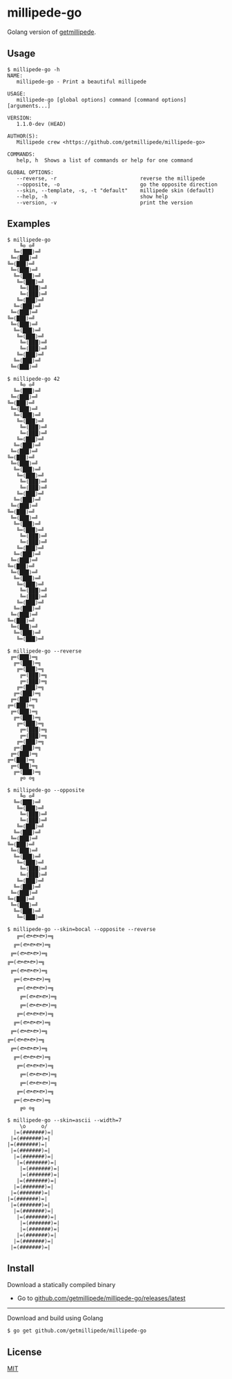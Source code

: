 millipede-go
============

Golang version of [getmillipede](https://github.com/getmillipede/).

## Usage

```command
$ millipede-go -h
NAME:
   millipede-go - Print a beautiful millipede

USAGE:
   millipede-go [global options] command [command options] [arguments...]

VERSION:
   1.1.0-dev (HEAD)

AUTHOR(S):
   Millipede crew <https://github.com/getmillipede/millipede-go>

COMMANDS:
   help, h	Shows a list of commands or help for one command

GLOBAL OPTIONS:
   --reverse, -r                           reverse the millipede
   --opposite, -o                          go the opposite direction
   --skin, --template, -s, -t "default"    millipede skin (default)
   --help, -h		                       show help
   --version, -v	                       print the version
```

## Examples

```command
$ millipede-go
    ╚⊙ ⊙╝
  ╚═(███)═╝
 ╚═(███)═╝
╚═(███)═╝
 ╚═(███)═╝
  ╚═(███)═╝
   ╚═(███)═╝
    ╚═(███)═╝
    ╚═(███)═╝
   ╚═(███)═╝
  ╚═(███)═╝
 ╚═(███)═╝
╚═(███)═╝
 ╚═(███)═╝
  ╚═(███)═╝
   ╚═(███)═╝
    ╚═(███)═╝
    ╚═(███)═╝
   ╚═(███)═╝
  ╚═(███)═╝
 ╚═(███)═╝
```

```command
$ millipede-go 42
    ╚⊙ ⊙╝
  ╚═(███)═╝
 ╚═(███)═╝
╚═(███)═╝
 ╚═(███)═╝
  ╚═(███)═╝
   ╚═(███)═╝
    ╚═(███)═╝
    ╚═(███)═╝
   ╚═(███)═╝
  ╚═(███)═╝
 ╚═(███)═╝
╚═(███)═╝
 ╚═(███)═╝
  ╚═(███)═╝
   ╚═(███)═╝
    ╚═(███)═╝
    ╚═(███)═╝
   ╚═(███)═╝
  ╚═(███)═╝
 ╚═(███)═╝
╚═(███)═╝
 ╚═(███)═╝
  ╚═(███)═╝
   ╚═(███)═╝
    ╚═(███)═╝
    ╚═(███)═╝
   ╚═(███)═╝
  ╚═(███)═╝
 ╚═(███)═╝
╚═(███)═╝
 ╚═(███)═╝
  ╚═(███)═╝
   ╚═(███)═╝
    ╚═(███)═╝
    ╚═(███)═╝
   ╚═(███)═╝
  ╚═(███)═╝
 ╚═(███)═╝
╚═(███)═╝
 ╚═(███)═╝
  ╚═(███)═╝
   ╚═(███)═╝
```

```command
$ millipede-go --reverse
 ╔═(███)═╗
  ╔═(███)═╗
   ╔═(███)═╗
    ╔═(███)═╗
    ╔═(███)═╗
   ╔═(███)═╗
  ╔═(███)═╗
 ╔═(███)═╗
╔═(███)═╗
 ╔═(███)═╗
  ╔═(███)═╗
   ╔═(███)═╗
    ╔═(███)═╗
    ╔═(███)═╗
   ╔═(███)═╗
  ╔═(███)═╗
 ╔═(███)═╗
╔═(███)═╗
 ╔═(███)═╗
  ╔═(███)═╗
    ╔⊙ ⊙╗
```

```command
$ millipede-go --opposite
    ╚⊙ ⊙╝
  ╚═(███)═╝
   ╚═(███)═╝
    ╚═(███)═╝
    ╚═(███)═╝
   ╚═(███)═╝
  ╚═(███)═╝
 ╚═(███)═╝
╚═(███)═╝
 ╚═(███)═╝
  ╚═(███)═╝
   ╚═(███)═╝
    ╚═(███)═╝
    ╚═(███)═╝
   ╚═(███)═╝
  ╚═(███)═╝
 ╚═(███)═╝
╚═(███)═╝
 ╚═(███)═╝
  ╚═(███)═╝
   ╚═(███)═╝
```

```command
$ millipede-go --skin=bocal --opposite --reverse
   ╔═(🐟🐟🐟)═╗
  ╔═(🐟🐟🐟)═╗
 ╔═(🐟🐟🐟)═╗
╔═(🐟🐟🐟)═╗
 ╔═(🐟🐟🐟)═╗
  ╔═(🐟🐟🐟)═╗
   ╔═(🐟🐟🐟)═╗
    ╔═(🐟🐟🐟)═╗
    ╔═(🐟🐟🐟)═╗
   ╔═(🐟🐟🐟)═╗
  ╔═(🐟🐟🐟)═╗
 ╔═(🐟🐟🐟)═╗
╔═(🐟🐟🐟)═╗
 ╔═(🐟🐟🐟)═╗
  ╔═(🐟🐟🐟)═╗
   ╔═(🐟🐟🐟)═╗
    ╔═(🐟🐟🐟)═╗
    ╔═(🐟🐟🐟)═╗
   ╔═(🐟🐟🐟)═╗
  ╔═(🐟🐟🐟)═╗
    ╔⊙ ⊙╗
```

```command
$ millipede-go --skin=ascii --width=7
    \o     o/
  |=(#######)=|
 |=(#######)=|
|=(#######)=|
 |=(#######)=|
  |=(#######)=|
   |=(#######)=|
    |=(#######)=|
    |=(#######)=|
   |=(#######)=|
  |=(#######)=|
 |=(#######)=|
|=(#######)=|
 |=(#######)=|
  |=(#######)=|
   |=(#######)=|
    |=(#######)=|
    |=(#######)=|
   |=(#######)=|
  |=(#######)=|
 |=(#######)=|
```

## Install

Download a statically compiled binary

- Go to [github.com/getmillipede/millipede-go/releases/latest](https://github.com/getmillipede/millipede-go/releases/latest)

---

Download and build using Golang

```command
$ go get github.com/getmillipede/millipede-go
```

## License

[MIT](https://github.com/getmillipede/millipede-go/blob/master/LICENSE)
